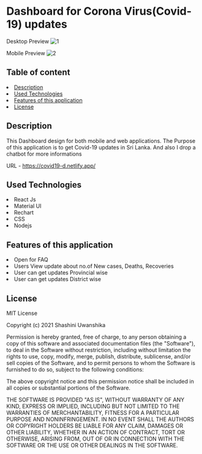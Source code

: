# Dashboard for Corona Virus(Covid-19) updates


Desktop Preview
![1](https://user-images.githubusercontent.com/71724618/123417255-2cb8f000-d5d5-11eb-9ea6-d6bb09a201a3.png)


Mobile Preview
![2](https://user-images.githubusercontent.com/71724618/123417290-38a4b200-d5d5-11eb-816a-48c688d5a1a8.png)




## Table of content

<li><a class="nav-link" href="#Description">Description</a>
<li><a class="nav-link" href="#Used-Technologies">Used Technologies</a>
<li><a class="nav-link" href="#Features-of-this-application">Features of this application</a>
<li><a class="nav-link" href="#License">License</a>

<section id="Description">
  
## Description
This Dashboard design for both mobile and web applications. The Purpose of this application is to get Covid-19 updates in Sri Lanka. And also I drop a chatbot for more informations

URL - https://covid19-d.netlify.app/

</section>


<section id="Technologies">
  
  
## Used Technologies

<li>React Js</li>
<li>Material UI</li>
<li>Rechart</li>
<li>CSS</li>
<li>Nodejs</li>
  
  
 
  </section>
  
  
  <section id="Features">

## Features of this application

<li>Open for FAQ</li>
<li>Users View update about no.of New cases, Deaths, Recoveries </li>
<li>User can get updates Provincial wise</li>
<li>User can get updates District wise</li>

    
  </section>
  
  
<section id="License">
  
  
## License

MIT License

Copyright (c) 2021 Shashini Uwanshika

Permission is hereby granted, free of charge, to any person obtaining a copy of this software and associated documentation files (the "Software"), to deal in the Software without restriction, including without limitation the rights to use, copy, modify, merge, publish, distribute, sublicense, and/or sell copies of the Software, and to permit persons to whom the Software is furnished to do so, subject to the following conditions:

The above copyright notice and this permission notice shall be included in all copies or substantial portions of the Software.

THE SOFTWARE IS PROVIDED "AS IS", WITHOUT WARRANTY OF ANY KIND, EXPRESS OR IMPLIED, INCLUDING BUT NOT LIMITED TO THE WARRANTIES OF MERCHANTABILITY, FITNESS FOR A PARTICULAR PURPOSE AND NONINFRINGEMENT. IN NO EVENT SHALL THE AUTHORS OR COPYRIGHT HOLDERS BE LIABLE FOR ANY CLAIM, DAMAGES OR OTHER LIABILITY, WHETHER IN AN ACTION OF CONTRACT, TORT OR OTHERWISE, ARISING FROM, OUT OF OR IN CONNECTION WITH THE SOFTWARE OR THE USE OR OTHER DEALINGS IN THE SOFTWARE.


  </section>

